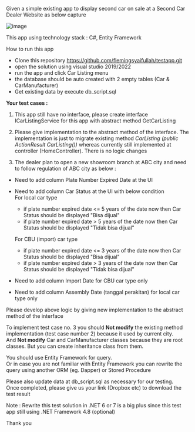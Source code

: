 Given a simple existing app to display second car on sale at a Second Car Dealer Website as below capture

![image](https://user-images.githubusercontent.com/44523673/216550250-27a4e44c-70be-4cfc-ae72-b34f823aa295.png)

This app using technology stack : C#, Entity Framework

How to run this app
- Clone this repository https://github.com/flemingsyaifullah/testapp.git
- open the solution using visual studio 2019/2022
- run the app and click Car Listing menu
- the database should be auto created with 2 empty tables (Car & CarManufacturer)
- Get existing data by execute db_script.sql

<b>Your test cases :</b>

1. This app still have no interface, please create interface ICarListingService for this app with abstract method GetCarListing

2. Please give implementation to the abstract method of the interface. 
The implementation is just to migrate existing method <i>CarListing (public ActionResult CarListing())</i> 
whereas currently still implemented at controller (HomeController). There is no logic changes

3. The dealer plan to open a new showroom branch at ABC city and need to follow regulation of ABC city as below :</br>
- Need to add column Plate Number Expired Date at the UI
- Need to add column Car Status at the UI with below condition</br>
  For local car type
  - if plate number expired date <= 5 years of the date now then Car Status should be displayed "Bisa dijual"
  - if plate number expired date > 5 years of the date now then Car Status should be displayed "Tidak bisa dijual" </br>
  
  For CBU (import) car type
  - if plate number expired date <= 3 years of the date now then Car Status should be displayed "Bisa dijual"
  - if plate number expired date > 3 years of the date now then Car Status should be displayed "Tidak bisa dijual"
- Need to add column Import Date for CBU car type only
- Need to add column Assembly Date (tanggal perakitan) for local car type only

Please develop above logic by giving new implementation to the abstract method of the interface
  
To implement test case no. 3 you should <b>Not modify</b> the existing method implementation (test case number 2) because it used by current city.</br> 
And <b>Not modify</b> Car and CarManufacturer classes because they are root classes. But you can create inheritance class from them.</br>

You should use Entity Framework for query.<br/>
Or in case you are not familiar with Entity Framework you can rewrite the query using another ORM (eg. Dapper) or Stored Procedure

Please also update data at db_script.sql as necessary for our testing.<br/>
Once completed, please give us your link (Dropbox etc) to download the test result

Note : Rewrite this test solution in .NET 6 or 7 is a big plus since this test app still using .NET Framework 4.8 (optional) 

Thank you
